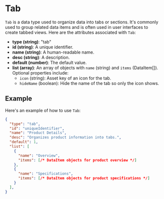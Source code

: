 # Tab

`Tab` is a data type used to organize data into tabs or sections. It's commonly used to group related data items and is often used in user interfaces to create tabbed views. Here are the attributes associated with `Tab`:

- **type (string)**: "tab"
- **id (string)**: A unique identifier.
- **name (string)**: A human-readable name.
- **desc (string)**: A description.
- **default (number)**: The default value.
- **list (array)**: An array of objects with `name` (string) and `items` (DataItem[]). Optional properties include:
  - `icon` (string): Asset key of an icon for the tab.
  - `hideName` (boolean): Hide the name of the tab so only the icon shows.


## Example

Here's an example of how to use `Tab`:

```json
{
  "type": "tab",
  "id": "uniqueIdentifier",
  "name": "Product Details",
  "desc": "Organizes product information into tabs.",
  "default": 1,
  "list": [
    {
      "name": "Overview",
      "items": [/* DataItem objects for product overview */]
    },
    {
      "name": "Specifications",
      "items": [/* DataItem objects for product specifications */]
    }
  ],
}
